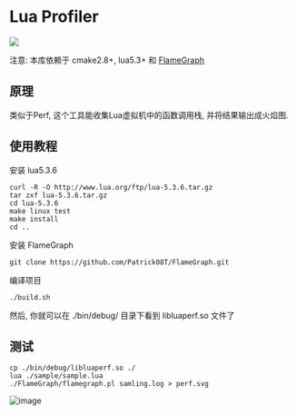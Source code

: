 # Lua Profiler
[<img src="https://img.shields.io/github/license/Patrick08T/LuaProfiler">](https://github.com/Patrick08T/LuaProfiler)

注意: 本库依赖于 cmake2.8+, lua5.3+ 和 [FlameGraph](https://github.com/brendangregg/FlameGraph.git)


## 原理
类似于Perf, 这个工具能收集Lua虚拟机中的函数调用栈, 并将结果输出成火焰图.

## 使用教程
安装 lua5.3.6
```
curl -R -O http://www.lua.org/ftp/lua-5.3.6.tar.gz
tar zxf lua-5.3.6.tar.gz
cd lua-5.3.6
make linux test
make install
cd ..
```

安装 FlameGraph
```
git clone https://github.com/Patrick08T/FlameGraph.git
```

编译项目
```
./build.sh
```

然后, 你就可以在 ./bin/debug/ 目录下看到 libluaperf.so 文件了

## 测试
```
cp ./bin/debug/libluaperf.so ./
lua ./sample/sample.lua
./FlameGraph/flamegraph.pl samling.log > perf.svg
```
![image](https://user-images.githubusercontent.com/18464261/148522352-6f5734f3-ee38-4174-978c-99f353c81d6a.png)

